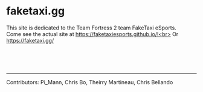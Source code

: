 # faketaxi.gg

This site is dedicated to the Team Fortress 2 team FakeTaxi eSports.<br>
Come see the actual site at https://faketaxiesports.github.io/!<br>
Or https://faketaxi.gg/

<br>
<br>
<br>
<hr>
Contributors: Pi_Mann, Chris Bo, Theirry Martineau, Chris Bellando
